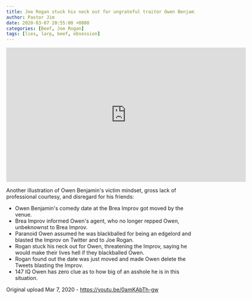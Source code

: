 ```yaml
---
title: Joe Rogan stuck his neck out for ungrateful traitor Owen Benjamin
author: Pastor Jim
date: 2020-03-07 20:55:00 +0800
categories: [Beef, Joe Rogan]
tags: [lies, larp, beef, obsession]
---
```




<iframe width="640" height="360" scrolling="no" frameborder="0" style="border: none;" src="https://www.bitchute.com/embed/gJX2oWs3xyFW/"></iframe>

Another illustration of Owen Benjamin's victim mindset, gross lack of professional courtesy, and disregard for his friends:
- Owen Benjamin's comedy date at the Brea Improv got moved by the venue.
- Brea Improv informed Owen's agent, who no longer repped Owen, unbeknownst to Brea Improv.
- Paranoid Owen assumed he was blackballed for being an edgelord and blasted the Improv on Twitter and to Joe Rogan.
- Rogan stuck his neck out for Owen, threatening the Improv, saying he would make their lives hell if they blackballed Owen.
- Rogan found out the date was just moved and made Owen delete the Tweets blasting the Improv.
- 147 IQ Owen has zero clue as to how big of an asshole he is in this situation.



Original upload Mar 7, 2020 - https://youtu.be/0amKAbTh-gw

